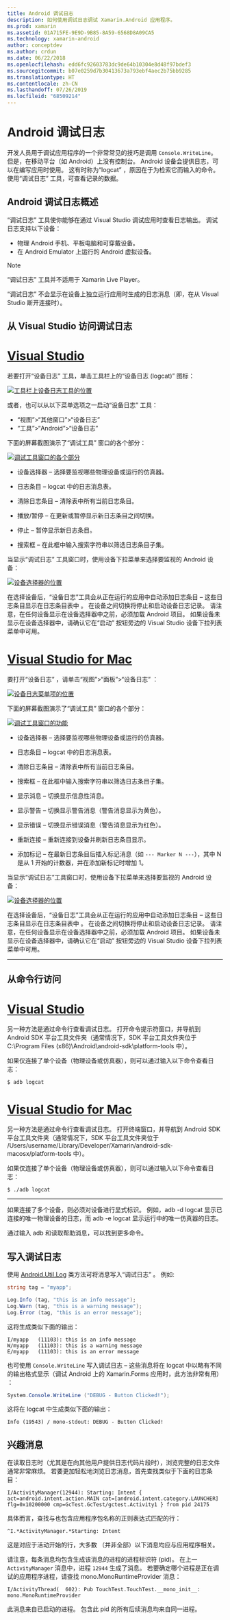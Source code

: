 ```yaml
---
title: Android 调试日志
description: 如何使用调试日志调试 Xamarin.Android 应用程序。
ms.prod: xamarin
ms.assetid: 01A715FE-9E9D-9B85-8A59-6568D8A09CA5
ms.technology: xamarin-android
author: conceptdev
ms.author: crdun
ms.date: 06/22/2018
ms.openlocfilehash: edd6fc92603783dc9de64b10304e8d48f97bdef3
ms.sourcegitcommit: b07e0259d7b30413673a793ebf4aec2b75bb9285
ms.translationtype: HT
ms.contentlocale: zh-CN
ms.lasthandoff: 07/26/2019
ms.locfileid: "68509214"
---
```

# <a name="android-debug-log"></a>Android 调试日志

开发人员用于调试应用程序的一个非常常见的技巧是调用 `Console.WriteLine`。 但是，在移动平台（如 Android）上没有控制台。 Android 设备会提供日志，可以在编写应用时使用。 这有时称为“logcat”  ，原因在于为检索它而输入的命令。 使用“调试日志”  工具，可查看记录的数据。

## <a name="android-debug-log-overview"></a>Android 调试日志概述

“调试日志”  工具使你能够在通过 Visual Studio 调试应用时查看日志输出。 调试日志支持以下设备：

-   物理 Android 手机、平板电脑和可穿戴设备。
-   在 Android Emulator 上运行的 Android 虚拟设备。 

> [!NOTE]
> “调试日志”  工具并不适用于 Xamarin Live Player。

“调试日志”  不会显示在设备上独立运行应用时生成的日志消息（即，在从 Visual Studio 断开连接时）。


## <a name="accessing-the-debug-log-from-visual-studio"></a>从 Visual Studio 访问调试日志

# <a name="visual-studiotabwindows"></a>[Visual Studio](#tab/windows)

若要打开“设备日志”  工具，单击工具栏上的“设备日志 (logcat)”  图标：

[![工具栏上设备日志工具的位置](android-debug-log-images/vswin-01-logcat-sml.png)](android-debug-log-images/vswin-01-logcat.png#lightbox)

或者，也可以从以下菜单选项之一启动“设备日志”  工具：

-   “视图”>“其他窗口”>“设备日志” 
-   “工具”>“Android”>“设备日志” 

下面的屏幕截图演示了“调试工具”  窗口的各个部分：

[![调试工具窗口的各个部分](android-debug-log-images/vswin-03-features-sml.png)](android-debug-log-images/vswin-03-features.png#lightbox)

-   设备选择器  &ndash; 选择要监视哪些物理设备或运行的仿真器。

-   日志条目  &ndash; logcat 中的日志消息表。

-   清除日志条目  &ndash; 清除表中所有当前日志条目。

-   播放/暂停  &ndash; 在更新或暂停显示新日志条目之间切换。

-   停止  &ndash; 暂停显示新日志条目。

-   搜索框  &ndash; 在此框中输入搜索字符串以筛选日志条目子集。


当显示“调试日志”  工具窗口时，使用设备下拉菜单来选择要监视的 Android 设备：

[![设备选择器的位置](android-debug-log-images/vswin-02-devices-combo-sml.png)](android-debug-log-images/vswin-02-devices-combo.png#lightbox)

在选择设备后，“设备日志”工具会从正在运行的应用中自动添加日志条目 &ndash; 这些日志条目显示在日志条目表中  。 在设备之间切换将停止和启动设备日志记录。 请注意，在任何设备显示在设备选择器中之前，必须加载 Android 项目。 如果设备未显示在设备选择器中，请确认它在“启动”  按钮旁边的 Visual Studio 设备下拉列表菜单中可用。


# <a name="visual-studio-for-mactabmacos"></a>[Visual Studio for Mac](#tab/macos)

要打开“设备日志”  ，请单击“视图”>“面板”>“设备日志”  ：

[![设备日志菜单项的位置](android-debug-log-images/vsmac-01-logcat-sml.png)](android-debug-log-images/vsmac-01-logcat.png#lightbox)

下面的屏幕截图演示了“调试工具”  窗口的各个部分：

[![调试工具窗口的功能](android-debug-log-images/vsmac-03-features-sml.png)](android-debug-log-images/vsmac-03-features.png#lightbox)

-   设备选择器  &ndash; 选择要监视哪些物理设备或运行的仿真器。

-   日志条目  &ndash; logcat 中的日志消息表。

-   清除日志条目  &ndash; 清除表中所有当前日志条目。

-   搜索框  &ndash; 在此框中输入搜索字符串以筛选日志条目子集。

-   显示消息  &ndash; 切换显示信息性消息。

-   显示警告  &ndash; 切换显示警告消息（警告消息显示为黄色）。

-   显示错误  &ndash; 切换显示错误消息（警告消息显示为红色）。

-   重新连接  &ndash; 重新连接到设备并刷新日志条目显示。

-   添加标记  &ndash; 在最新日志条目后插入标记消息（如 `--- Marker N ---`），其中 N  是从 1 开始的计数器，并在添加新标记时增加 1。

当显示“调试日志”工具窗口时，使用设备下拉菜单来选择要监视的 Android 设备：

[![设备选择器的位置](android-debug-log-images/vsmac-02-devices-combo-sml.png)](android-debug-log-images/vsmac-02-devices-combo.png#lightbox)

在选择设备后，“设备日志”工具会从正在运行的应用中自动添加日志条目 &ndash; 这些日志条目显示在日志条目表中  。 在设备之间切换将停止和启动设备日志记录。 请注意，在任何设备显示在设备选择器中之前，必须加载 Android 项目。 如果设备未显示在设备选择器中，请确认它在“启动”  按钮旁边的 Visual Studio 设备下拉列表菜单中可用。

-----


## <a name="accessing-from-the-command-line"></a>从命令行访问

# <a name="visual-studiotabwindows"></a>[Visual Studio](#tab/windows)

另一种方法是通过命令行查看调试日志。 打开命令提示符窗口，并导航到 Android SDK 平台工具文件夹（通常情况下，SDK 平台工具文件夹位于 C:\\Program Files (x86)\\Android\\android-sdk\\platform-tools  中）。

如果仅连接了单个设备（物理设备或仿真器），则可以通过输入以下命令查看日志：

```shell
$ adb logcat
```

# <a name="visual-studio-for-mactabmacos"></a>[Visual Studio for Mac](#tab/macos)

另一种方法是通过命令行查看调试日志。 打开终端窗口，并导航到 Android SDK 平台工具文件夹（通常情况下，SDK 平台工具文件夹位于 /Users/username/Library/Developer/Xamarin/android-sdk-macosx/platform-tools  中）。

如果仅连接了单个设备（物理设备或仿真器），则可以通过输入以下命令查看日志：

```shell
$ ./adb logcat
```

-----


如果连接了多个设备，则必须对设备进行显式标识。 例如，adb -d logcat  显示已连接的唯一物理设备的日志，而 adb -e logcat  显示运行中的唯一仿真器的日志。

通过输入 adb  和读取帮助消息，可以找到更多命令。


## <a name="writing-to-the-debug-log"></a>写入调试日志

使用 [Android.Util.Log](xref:Android.Util.Log) 类方法可将消息写入“调试日志”  。
例如: 

```csharp
string tag = "myapp";

Log.Info (tag, "this is an info message");
Log.Warn (tag, "this is a warning message");
Log.Error (tag, "this is an error message");
```

这将生成类似下面的输出：

```shell
I/myapp   (11103): this is an info message
W/myapp   (11103): this is a warning message
E/myapp   (11103): this is an error message
```

也可使用 `Console.WriteLine` 写入调试日志 &ndash; 这些消息将在 logcat 中以略有不同的输出格式显示（调试 Android 上的 Xamarin.Forms 应用时，此方法非常有用）  ：

```csharp
System.Console.WriteLine ("DEBUG - Button Clicked!");
```

这将在 logcat 中生成类似下面的输出：

```
Info (19543) / mono-stdout: DEBUG - Button Clicked!
```

## <a name="interesting-messages"></a>兴趣消息

在读取日志时（尤其是在向其他用户提供日志代码片段时），浏览完整的日志文件通常非常麻烦。
若要更加轻松地浏览日志消息，首先查找类似于下面的日志条目：

```shell
I/ActivityManager(12944): Starting: Intent { act=android.intent.action.MAIN cat=[android.intent.category.LAUNCHER] flg=0x10200000 cmp=GcTest.GcTest/gctest.Activity1 } from pid 24175
```

具体而言，查找与也包含应用程序包名称的正则表达式匹配的行：

```shell
^I.*ActivityManager.*Starting: Intent
```

这是对应于活动开始的行，大多数  （并非全部）以下消息均应与应用程序相关。

请注意，每条消息均包含生成该消息的进程的进程标识符 (pid)。 在上一 `ActivityManager` 消息中，进程 `12944` 生成了消息。 若要确定哪个进程是正在调试的应用程序进程，请查找 mono.MonoRuntimeProvider  消息： 

```shell
I/ActivityThread(  602): Pub TouchTest.TouchTest.__mono_init__: mono.MonoRuntimeProvider
```

此消息来自已启动的进程。 包含此 pid 的所有后续消息均来自同一进程。

